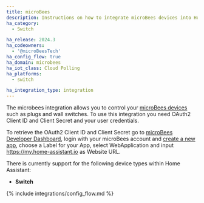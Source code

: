 ```yaml
---
title: microBees
description: Instructions on how to integrate microBees devices into Home Assistant.
ha_category:
  - Switch

ha_release: 2024.3
ha_codeowners:
  - '@microBeesTech'
ha_config_flow: true
ha_domain: microbees
ha_iot_class: Cloud Polling
ha_platforms:
  - switch

ha_integration_type: integration
---
```


The microbees integration allows you to control your [microBees devices](https://www.microbees.com/) such as plugs and wall switches.
To use this integration you need OAuth2 Client ID and Client Secret and your user credentials.

To retrieve the OAuth2 Client ID and Client Secret go to [microBees Developer Dashboard](https://developers.microbees.com/dashboard), login with your microBees account and [create a new app](https://developers.microbees.com/dashboard/?p=wizard), choose a Label for your App, select WebApplication and input https://my.home-assistant.io as Website URL.

There is currently support for the following device types within Home Assistant:

- **Switch**


{% include integrations/config_flow.md %}
